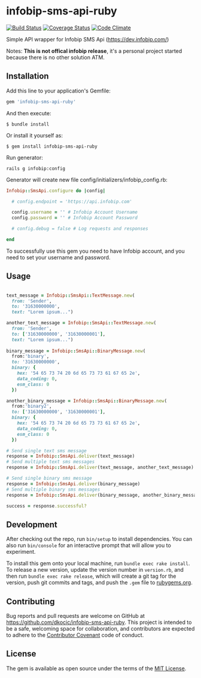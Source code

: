 # infobip-sms-api-ruby

[![Build Status](https://travis-ci.org/dkocic/infobip-sms-api-ruby.png)](https://travis-ci.org/dkocic/infobip-sms-api-ruby)
[![Coverage Status](https://coveralls.io/repos/github/dkocic/infobip-sms-api-ruby/badge.svg?branch=master)](https://coveralls.io/github/dkocic/infobip-sms-api-ruby?branch=master)
[![Code Climate](https://codeclimate.com/github/dkocic/infobip-sms-api-ruby/badges/gpa.svg)](https://codeclimate.com/github/dkocic/infobip-sms-api-ruby)

Simple API wrapper for Infobip SMS Api (https://dev.infobip.com/)

Notes: 
**This is not offical infobip release**, it's a personal project started because there is no other solution ATM.


## Installation

Add this line to your application's Gemfile:

```ruby
gem 'infobip-sms-api-ruby'
```

And then execute:

    $ bundle install

Or install it yourself as:

    $ gem install infobip-sms-api-ruby

Run generator:

    rails g infobip:config
    
Generator will create new file config/initializers/infobip_config.rb:

```ruby
Infobip::SmsApi.configure do |config|

  # config.endpoint = 'https://api.infobip.com'

  config.username = '' # Infobip Account Username
  config.password = '' # Infobip Account Password

  # config.debug = false # Log requests and responses

end
```

To successfully use this gem you need to have Infobip account, and you need to set your username and password.

## Usage

```ruby  

text_message = Infobip::SmsApi::TextMessage.new(
  from: 'Sender', 
  to: '31630000000', 
  text: "Lorem ipsum...")  

another_text_message = Infobip::SmsApi::TextMessage.new(
  from: 'Sender', 
  to: ['31630000000', '31630000001'], 
  text: "Lorem ipsum...")  
  
binary_message = Infobip::SmsApi::BinaryMessage.new(
  from:'binary', 
  to: '31630000000', 
  binary: {
    hex: '54 65 73 74 20 6d 65 73 73 61 67 65 2e',
    data_coding: 0,
    esm_class: 0
  })

another_binary_message = Infobip::SmsApi::BinaryMessage.new(
  from:'binary2', 
  to: ['31630000000', '31630000001'], 
  binary: {
    hex: '54 65 73 74 20 6d 65 73 73 61 67 65 2e',
    data_coding: 0,
    esm_class: 0
  })

# Send single text sms message
response = Infobip::SmsApi.deliver(text_message)  
# Send multiple text sms messages
response = Infobip::SmsApi.deliver(text_message, another_text_message)  

# Send single binary sms message
response = Infobip::SmsApi.deliver(binary_message)  
# Send multiple binary sms messages
response = Infobip::SmsApi.deliver(binary_message, another_binary_message)  

success = response.successful?

```


## Development

After checking out the repo, run `bin/setup` to install dependencies. You can also run `bin/console` for an interactive prompt that will allow you to experiment.

To install this gem onto your local machine, run `bundle exec rake install`. To release a new version, update the version number in `version.rb`, and then run `bundle exec rake release`, which will create a git tag for the version, push git commits and tags, and push the `.gem` file to [rubygems.org](https://rubygems.org).

## Contributing

Bug reports and pull requests are welcome on GitHub at https://github.com/dkocic/infobip-sms-api-ruby. This project is intended to be a safe, welcoming space for collaboration, and contributors are expected to adhere to the [Contributor Covenant](http://contributor-covenant.org) code of conduct.


## License

The gem is available as open source under the terms of the [MIT License](http://opensource.org/licenses/MIT).


